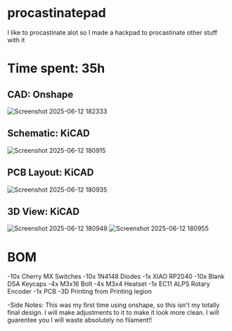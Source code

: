 # procastinatepad
I like to procastinate alot so I made a hackpad to procastinate other stuff with it

# Time spent: 35h

## CAD: Onshape
![Screenshot 2025-06-12 182333](https://github.com/user-attachments/assets/65501175-2d6e-4951-acf2-54f646173fb4)

## Schematic: KiCAD
![Screenshot 2025-06-12 180915](https://github.com/user-attachments/assets/7be44b10-f7d3-481c-a3e4-9ad55a9596d0)

## PCB Layout: KiCAD
![Screenshot 2025-06-12 180935](https://github.com/user-attachments/assets/5090d87d-a6a3-4d3a-a850-1ee1ffecf4a5)

## 3D View: KiCAD

![Screenshot 2025-06-12 180948](https://github.com/user-attachments/assets/f5581d2d-b6c0-47c4-a829-572c20e6e976)
![Screenshot 2025-06-12 180955](https://github.com/user-attachments/assets/ba5ed9b3-bd9b-498d-859d-864831751869)

# BOM
-10x Cherry MX Switches
-10x 1N4148 Diodes
-1x XIAO RP2040
-10x Blank DSA Keycaps
-4x M3x16 Bolt
-4x M3x4 Heatset
-1x EC11 ALPS Rotary Encoder
-1x PCB
-3D Printing from Printing legion


-Side Notes: This was my first time using onshape, so this isn't my totally final design. I will make adjustments to it to make it look more clean. I will guarentee you I will waste absolutely no filament!!
